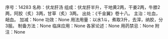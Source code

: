 序号：14283
名称：伏龙肝汤
组成：伏龙肝半升，干地黄2两，干姜2两，牛膝2两，阿胶（炙）3两，甘草（炙）3两。
出处：《千金翼》卷十八。
主治：吐血，衄血。
加减：None
功效：None
用法用量：以水1斗，煮取3升，去滓，纳胶，分3服。
制备方法：None
临床应用：None
各家论述：None
用药禁忌：None
附注：None
